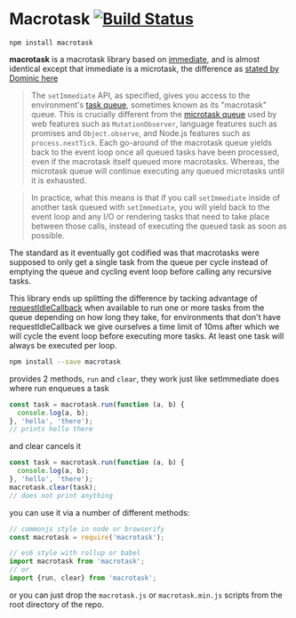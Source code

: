 # Macrotask [![Build Status](https://travis-ci.org/calvinmetcalf/macrotask.svg)](https://travis-ci.org/calvinmetcalf/macrotask)

`npm install macrotask`

**macrotask** is a macrotask library based on [immediate][], and is almost identical except that immediate is a microtask, the difference as [stated by Dominic here][ref]

> The `setImmediate` API, as specified, gives you access to the environment's [task queue][], sometimes known as its "macrotask" queue. This is crucially different from the [microtask queue][] used by web features such as `MutationObserver`, language features such as promises and `Object.observe`, and Node.js features such as `process.nextTick`. Each go-around of the macrotask queue yields back to the event loop once all queued tasks have been processed, even if the macrotask itself queued more macrotasks. Whereas, the microtask queue will continue executing any queued microtasks until it is exhausted.

> In practice, what this means is that if you call `setImmediate` inside of another task queued with `setImmediate`, you will yield back to the event loop and any I/O or rendering tasks that need to take place between those calls, instead of executing the queued task as soon as possible.

The standard as it eventually got codified was that macrotasks were supposed to only get a single task from the queue per cycle instead of emptying the queue and cycling event loop before calling any recursive tasks.

This library ends up splitting the difference by tacking advantage of [requestIdleCallback](idle) when available to run one or more tasks from the queue depending on how long they take, for environments that don't have requestIdleCallback we give ourselves a time limit of 10ms after which we will cycle the event loop before executing more tasks. At least one task will always be executed per loop.

```bash
npm install --save macrotask
```

provides 2 methods, `run` and `clear`, they work just like setImmediate does where run enqueues a task

```js
const task = macrotask.run(function (a, b) {
  console.log(a, b);
}, 'hello', 'there');
// prints hello there
```

and clear cancels it


```js
const task = macrotask.run(function (a, b) {
  console.log(a, b);
}, 'hello', 'there');
macrotask.clear(task);
// does not print anything
```

you can use it via a number of different methods:

```js
// commonjs style in node or browserify
const macrotask = require('macrotask');

// es6 style with rollup or babel
import macrotask from 'macrotask';
// or
import {run, clear} from 'macrotask';
```

or you can just drop the `macrotask.js` or `macrotask.min.js` scripts from the root directory of the repo.

[immediate]: https://github.com/calvinmetcalf/immediate
[ref]: https://github.com/YuzuJS/setImmediate#macrotasks-and-microtasks
[task queue]: http://www.whatwg.org/specs/web-apps/current-work/multipage/webappapis.html#task-queue
[microtask queue]: http://www.whatwg.org/specs/web-apps/current-work/multipage/webappapis.html#perform-a-microtask-checkpoint
[idle]: https://developer.mozilla.org/en-US/docs/Web/API/Window/requestIdleCallback
